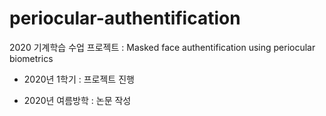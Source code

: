 # periocular-authentification
 2020 기계학습 수업 프로젝트 : Masked face authentification using periocular biometrics
 
 - 2020년 1학기 : 프로젝트 진행
 
 - 2020년 여름방학 : 논문 작성
